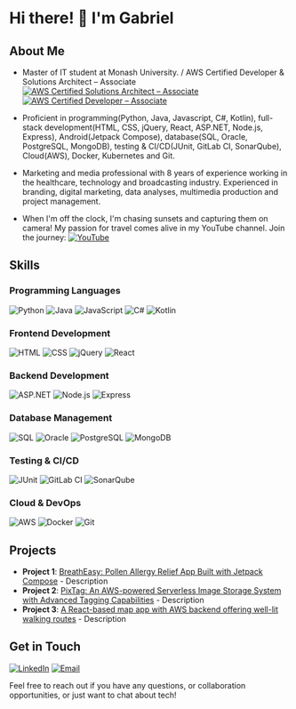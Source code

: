 # Hi there! 👋 I'm Gabriel

## About Me
- Master of IT student at Monash University. / AWS Certified Developer & Solutions Architect – Associate [![AWS Certified Solutions Architect – Associate](https://img.shields.io/badge/-AWS%20SAA-orange?style=flat&logo=amazon-aws&logoColor=white)](https://aws.amazon.com/certification/certified-solutions-architect-associate/) [![AWS Certified Developer – Associate](https://img.shields.io/badge/-AWS%20DVA-blue?style=flat&logo=amazon-aws&logoColor=white)](https://aws.amazon.com/certification/certified-developer-associate/)

- Proficient in programming(Python, Java, Javascript, C#, Kotlin), full-stack development(HTML, CSS, jQuery, React, ASP.NET, Node.js, Express), Android(Jetpack Compose), database(SQL, Oracle, PostgreSQL, MongoDB), testing & CI/CD(JUnit, GitLab CI, SonarQube), Cloud(AWS), Docker, Kubernetes and Git.


- Marketing and media professional with 8 years of experience working in the healthcare, technology and broadcasting industry. Experienced in branding, digital marketing, data analyses, multimedia production and project management.

- When I'm off the clock, I'm chasing sunsets and capturing them on camera! My passion for travel comes alive in my YouTube channel. 
Join the journey: [![YouTube](https://img.shields.io/badge/YouTube-Subscribe-red?style=flat&logo=youtube)](https://youtube.com/@acousticmind3955)


## Skills
### Programming Languages
![Python](https://img.shields.io/badge/-Python-blue?style=flat&logo=python&logoColor=white)
![Java](https://img.shields.io/badge/-Java-orange?style=flat&logo=java&logoColor=white)
![JavaScript](https://img.shields.io/badge/-JavaScript-yellow?style=flat&logo=javascript&logoColor=white)
![C#](https://img.shields.io/badge/-C%23-purple?style=flat&logo=c-sharp&logoColor=white)
![Kotlin](https://img.shields.io/badge/-Kotlin-blueviolet?style=flat&logo=kotlin&logoColor=white)

### Frontend Development
![HTML](https://img.shields.io/badge/-HTML-orange?style=flat&logo=html5&logoColor=white)
![CSS](https://img.shields.io/badge/-CSS-blue?style=flat&logo=css3&logoColor=white)
![jQuery](https://img.shields.io/badge/-jQuery-blueviolet?style=flat&logo=jquery&logoColor=white)
![React](https://img.shields.io/badge/-React-blue?style=flat&logo=react&logoColor=white)

### Backend Development
![ASP.NET](https://img.shields.io/badge/-ASP.NET-purple?style=flat&logo=.net&logoColor=white)
![Node.js](https://img.shields.io/badge/-Node.js-green?style=flat&logo=node.js&logoColor=white)
![Express](https://img.shields.io/badge/-Express-lightgrey?style=flat&logo=express&logoColor=white)

### Database Management
![SQL](https://img.shields.io/badge/-SQL-blue?style=flat&logo=sql&logoColor=white)
![Oracle](https://img.shields.io/badge/-Oracle-red?style=flat&logo=oracle&logoColor=white)
![PostgreSQL](https://img.shields.io/badge/-PostgreSQL-blue?style=flat&logo=postgresql&logoColor=white)
![MongoDB](https://img.shields.io/badge/-MongoDB-green?style=flat&logo=mongodb&logoColor=white)

### Testing & CI/CD
![JUnit](https://img.shields.io/badge/-JUnit-yellow?style=flat&logo=junit&logoColor=white)
![GitLab CI](https://img.shields.io/badge/-GitLab_CI-orange?style=flat&logo=gitlab&logoColor=white)
![SonarQube](https://img.shields.io/badge/-SonarQube-green?style=flat&logo=sonarqube&logoColor=white)

### Cloud & DevOps
![AWS](https://img.shields.io/badge/-AWS-orange?style=flat&logo=amazon-aws&logoColor=white)
![Docker](https://img.shields.io/badge/-Docker-blue?style=flat&logo=docker&logoColor=white)
![Git](https://img.shields.io/badge/-Git-black?style=flat&logo=git&logoColor=white)

## Projects
- **Project 1**: [BreathEasy: Pollen Allergy Relief App Built with Jetpack Compose](https://youtu.be/_ZVzK0NkH-U?si=DISL2ZM9Fl6S_x-Y) - Description
- **Project 2**: [PixTag: An AWS-powered Serverless Image Storage System with Advanced Tagging Capabilities](https://master.dkcd5e2fdx0x9.amplifyapp.com/) - Description
- **Project 3**: [A React-based map app with AWS backend offering well-lit walking routes](https://hersafehome.me/) - Description

## Get in Touch
[![LinkedIn](https://img.shields.io/badge/LinkedIn-Profile-blue?style=flat&logo=linkedin)](https://www.linkedin.com/in/gabriel-yuzhou-zhang/)
[![Email](https://img.shields.io/badge/Email-Contact%20Me-red?style=flat&logo=gmail)](mailto:gblzyz@gmail.com)

Feel free to reach out if you have any questions, or collaboration opportunities, or just want to chat about tech!
